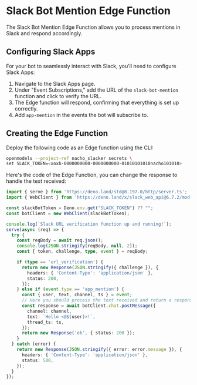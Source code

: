 # Slack Bot Mention Edge Function

The Slack Bot Mention Edge Function allows you to process mentions in Slack and respond accordingly.

## Configuring Slack Apps

For your bot to seamlessly interact with Slack, you'll need to configure Slack Apps:

1. Navigate to the Slack Apps page.
1. Under "Event Subscriptions," add the URL of the `slack-bot-mention` function and click to verify the URL.
1. The Edge function will respond, confirming that everything is set up correctly.
1. Add `app-mention` in the events the bot will subscribe to.

## Creating the Edge Function

Deploy the following code as an Edge function using the CLI:

```bash
openmodels --project-ref nacho_slacker secrets \
set SLACK_TOKEN=<xoxb-0000000000-0000000000-01010101010nacho101010>
```

Here's the code of the Edge Function, you can change the response to handle the text received:

```ts index.ts
import { serve } from 'https://deno.land/std@0.197.0/http/server.ts';
import { WebClient } from 'https://deno.land/x/slack_web_api@6.7.2/mod.js';

const slackBotToken = Deno.env.get("SLACK_TOKEN") ?? "";
const botClient = new WebClient(slackBotToken);

console.log(`Slack URL verification function up and running!`);
serve(async (req) => {
  try {
    const reqBody = await req.json();
    console.log(JSON.stringify(reqBody, null, 2));
    const { token, challenge, type, event } = reqBody;

    if (type == 'url_verification') {
      return new Response(JSON.stringify({ challenge }), {
        headers: { 'Content-Type': 'application/json' },
        status: 200,
      });
    } else if (event.type == 'app_mention') {
      const { user, text, channel, ts } = event;
      // Here you should process the text received and return a response:
      const response = await botClient.chat.postMessage({
        channel: channel,
        text: `Hello <@${user}>!`,
        thread_ts: ts,
      });
      return new Response('ok', { status: 200 });
    }
  } catch (error) {
    return new Response(JSON.stringify({ error: error.message }), {
      headers: { 'Content-Type': 'application/json' },
      status: 500,
    });
  }
});
```